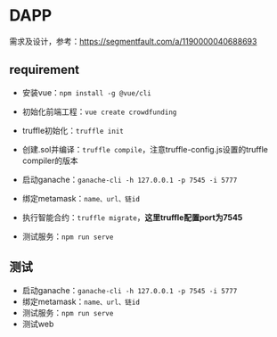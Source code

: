 # DAPP
需求及设计，参考：https://segmentfault.com/a/1190000040688693

## requirement

- 安装vue：`npm install -g @vue/cli`
- 初始化前端工程：`vue create crowdfunding`
- truffle初始化：`truffle init`
- 创建.sol并编译：`truffle compile`，注意truffle-config.js设置的truffle compiler的版本


- 启动ganache：`ganache-cli -h 127.0.0.1 -p 7545 -i 5777`
- 绑定metamask：`name、url、链id`


- 执行智能合约：`truffle migrate`，**这里truffle配置port为7545**
- 测试服务：`npm run serve`

## 测试


- 启动ganache：`ganache-cli -h 127.0.0.1 -p 7545 -i 5777`
- 绑定metamask：`name、url、链id`
- 测试服务：`npm run serve`
- 测试web

